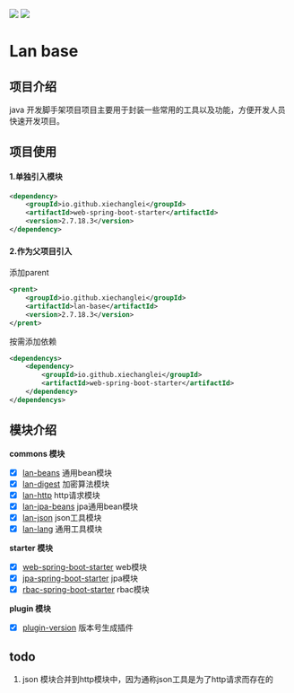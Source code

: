 ![](https://img.shields.io/badge/license-Apache2.0-blue) ![](https://img.shields.io/badge/version-2.7.18.3-green)
# Lan base
## 项目介绍
java 开发脚手架项目项目主要用于封装一些常用的工具以及功能，方便开发人员快速开发项目。

## 项目使用

#### 1.单独引入模块
```xml
<dependency>
    <groupId>io.github.xiechanglei</groupId>
    <artifactId>web-spring-boot-starter</artifactId>
    <version>2.7.18.3</version>
</dependency>
```
#### 2.作为父项目引入
添加parent
```xml
<prent>
    <groupId>io.github.xiechanglei</groupId>
    <artifactId>lan-base</artifactId>
    <version>2.7.18.3</version>
</prent>
```

按需添加依赖
```xml
<dependencys>
    <dependency>
        <groupId>io.github.xiechanglei</groupId>
        <artifactId>web-spring-boot-starter</artifactId>
    </dependency>
</dependencys>
```


## 模块介绍

**commons 模块**
- [x] [lan-beans](./commons/lan-beans/README.md) 通用bean模块
- [x] [lan-digest](./commons/lan-digest/README.md) 加密算法模块
- [x] [lan-http](./commons/lan-http/README.md) http请求模块
- [x] [lan-jpa-beans](./commons/lan-jpa-beans/README.md) jpa通用bean模块
- [x] [lan-json](./commons/lan-json/README.md) json工具模块
- [x] [lan-lang](./commons/lan-lang/README.md) 通用工具模块

**starter 模块**
- [x] [web-spring-boot-starter](starters/web-spring-boot-starter/README.md) web模块
- [x] [jpa-spring-boot-starter](starters/jpa-spring-boot-starter/README.md) jpa模块
- [x] [rbac-spring-boot-starter](starters/rbac-spring-boot-starter/README.md) rbac模块

**plugin 模块**
- [x] [plugin-version](./plugins/plugin-version/README.md) 版本号生成插件


## todo
1. json 模块合并到http模块中，因为通称json工具是为了http请求而存在的